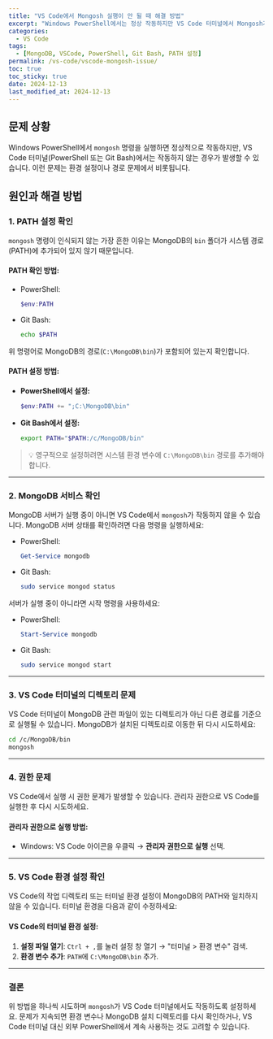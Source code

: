 ```yaml
---
title: "VS Code에서 Mongosh 실행이 안 될 때 해결 방법"
excerpt: "Windows PowerShell에서는 정상 작동하지만 VS Code 터미널에서 Mongosh가 작동하지 않을 때의 주요 원인과 해결책을 알아봅니다."
categories:
  - VS Code
tags:
  - [MongoDB, VSCode, PowerShell, Git Bash, PATH 설정]
permalink: /vs-code/vscode-mongosh-issue/
toc: true
toc_sticky: true
date: 2024-12-13
last_modified_at: 2024-12-13
---
```


## 문제 상황
Windows PowerShell에서 `mongosh` 명령을 실행하면 정상적으로 작동하지만, VS Code 터미널(PowerShell 또는 Git Bash)에서는 작동하지 않는 경우가 발생할 수 있습니다. 이런 문제는 환경 설정이나 경로 문제에서 비롯됩니다.

## 원인과 해결 방법

### 1. **PATH 설정 확인**
`mongosh` 명령이 인식되지 않는 가장 흔한 이유는 MongoDB의 `bin` 폴더가 시스템 경로(PATH)에 추가되어 있지 않기 때문입니다.

#### PATH 확인 방법:
- PowerShell:
  ```powershell
  $env:PATH
  ```
- Git Bash:
  ```bash
  echo $PATH
  ```
위 명령어로 MongoDB의 경로(`C:\MongoDB\bin`)가 포함되어 있는지 확인합니다.

#### PATH 설정 방법:
- **PowerShell에서 설정:**
  ```powershell
  $env:PATH += ";C:\MongoDB\bin"
  ```
- **Git Bash에서 설정:**
  ```bash
  export PATH="$PATH:/c/MongoDB/bin"
  ```
  
> 💡 영구적으로 설정하려면 시스템 환경 변수에 `C:\MongoDB\bin` 경로를 추가해야 합니다.

---

### 2. **MongoDB 서비스 확인**
MongoDB 서버가 실행 중이 아니면 VS Code에서 `mongosh`가 작동하지 않을 수 있습니다. MongoDB 서버 상태를 확인하려면 다음 명령을 실행하세요:

- PowerShell:
  ```powershell
  Get-Service mongodb
  ```
  
- Git Bash:
  ```bash
  sudo service mongod status
  ```

서버가 실행 중이 아니라면 시작 명령을 사용하세요:

- PowerShell:
  ```powershell
  Start-Service mongodb
  ```
- Git Bash:
  ```bash
  sudo service mongod start
  ```

---

### 3. **VS Code 터미널의 디렉토리 문제**
VS Code 터미널이 MongoDB 관련 파일이 있는 디렉토리가 아닌 다른 경로를 기준으로 실행될 수 있습니다. MongoDB가 설치된 디렉토리로 이동한 뒤 다시 시도하세요:

```bash
cd /c/MongoDB/bin
mongosh
```

---

### 4. **권한 문제**
VS Code에서 실행 시 권한 문제가 발생할 수 있습니다. 관리자 권한으로 VS Code를 실행한 후 다시 시도하세요. 

#### 관리자 권한으로 실행 방법:
- Windows: VS Code 아이콘을 우클릭 → **관리자 권한으로 실행** 선택.

---

### 5. **VS Code 환경 설정 확인**
VS Code의 작업 디렉토리 또는 터미널 환경 설정이 MongoDB의 PATH와 일치하지 않을 수 있습니다. 터미널 환경을 다음과 같이 수정하세요:

#### VS Code의 터미널 환경 설정:
1. **설정 파일 열기**:
   `Ctrl + ,`를 눌러 설정 창 열기 → "터미널 > 환경 변수" 검색.
2. **환경 변수 추가**:
   `PATH`에 `C:\MongoDB\bin` 추가.

---

### 결론
위 방법을 하나씩 시도하며 `mongosh`가 VS Code 터미널에서도 작동하도록 설정하세요. 문제가 지속되면 환경 변수나 MongoDB 설치 디렉토리를 다시 확인하거나, VS Code 터미널 대신 외부 PowerShell에서 계속 사용하는 것도 고려할 수 있습니다.
